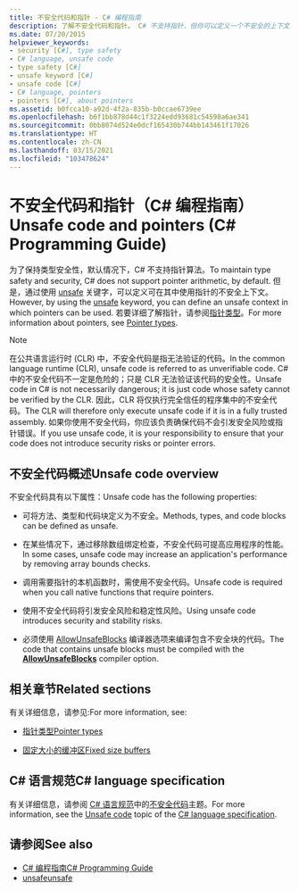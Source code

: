 ```yaml
---
title: 不安全代码和指针 - C# 编程指南
description: 了解不安全代码和指针。 C# 不支持指针，但你可以定义一个不安全的上下文，在该上下文中你可以将指针与“不安全”关键字一起使用。
ms.date: 07/20/2015
helpviewer_keywords:
- security [C#], type safety
- C# language, unsafe code
- type safety [C#]
- unsafe keyword [C#]
- unsafe code [C#]
- C# language, pointers
- pointers [C#], about pointers
ms.assetid: b0fcca10-a92d-4f2a-835b-b0ccae6739ee
ms.openlocfilehash: b6f1bb878d44c1f3224edd93681c54598a6ae341
ms.sourcegitcommit: 0bb8074d524e0dcf165430b744bb143461f17026
ms.translationtype: HT
ms.contentlocale: zh-CN
ms.lasthandoff: 03/15/2021
ms.locfileid: "103478624"
---
```

# <a name="unsafe-code-and-pointers-c-programming-guide"></a><span data-ttu-id="67655-104">不安全代码和指针（C# 编程指南）</span><span class="sxs-lookup"><span data-stu-id="67655-104">Unsafe code and pointers (C# Programming Guide)</span></span>

<span data-ttu-id="67655-105">为了保持类型安全性，默认情况下，C# 不支持指针算法。</span><span class="sxs-lookup"><span data-stu-id="67655-105">To maintain type safety and security, C# does not support pointer arithmetic, by default.</span></span> <span data-ttu-id="67655-106">但是，通过使用 [unsafe](../../language-reference/keywords/unsafe.md) 关键字，可以定义可在其中使用指针的不安全上下文。</span><span class="sxs-lookup"><span data-stu-id="67655-106">However, by using the [unsafe](../../language-reference/keywords/unsafe.md) keyword, you can define an unsafe context in which pointers can be used.</span></span> <span data-ttu-id="67655-107">若要详细了解指针，请参阅[指针类型](pointer-types.md)。</span><span class="sxs-lookup"><span data-stu-id="67655-107">For more information about pointers, see [Pointer types](pointer-types.md).</span></span>  
  
> [!NOTE]
> <span data-ttu-id="67655-108">在公共语言运行时 (CLR) 中，不安全代码是指无法验证的代码。</span><span class="sxs-lookup"><span data-stu-id="67655-108">In the common language runtime (CLR), unsafe code is referred to as unverifiable code.</span></span> <span data-ttu-id="67655-109">C# 中的不安全代码不一定是危险的；只是 CLR 无法验证该代码的安全性。</span><span class="sxs-lookup"><span data-stu-id="67655-109">Unsafe code in C# is not necessarily dangerous; it is just code whose safety cannot be verified by the CLR.</span></span> <span data-ttu-id="67655-110">因此，CLR 将仅执行完全信任的程序集中的不安全代码。</span><span class="sxs-lookup"><span data-stu-id="67655-110">The CLR will therefore only execute unsafe code if it is in a fully trusted assembly.</span></span> <span data-ttu-id="67655-111">如果你使用不安全代码，你应该负责确保代码不会引发安全风险或指针错误。</span><span class="sxs-lookup"><span data-stu-id="67655-111">If you use unsafe code, it is your responsibility to ensure that your code does not introduce security risks or pointer errors.</span></span>  
  
## <a name="unsafe-code-overview"></a><span data-ttu-id="67655-112">不安全代码概述</span><span class="sxs-lookup"><span data-stu-id="67655-112">Unsafe code overview</span></span>

<span data-ttu-id="67655-113">不安全代码具有以下属性：</span><span class="sxs-lookup"><span data-stu-id="67655-113">Unsafe code has the following properties:</span></span>

- <span data-ttu-id="67655-114">可将方法、类型和代码块定义为不安全。</span><span class="sxs-lookup"><span data-stu-id="67655-114">Methods, types, and code blocks can be defined as unsafe.</span></span>

- <span data-ttu-id="67655-115">在某些情况下，通过移除数组绑定检查，不安全代码可提高应用程序的性能。</span><span class="sxs-lookup"><span data-stu-id="67655-115">In some cases, unsafe code may increase an application's performance by removing array bounds checks.</span></span>

- <span data-ttu-id="67655-116">调用需要指针的本机函数时，需使用不安全代码。</span><span class="sxs-lookup"><span data-stu-id="67655-116">Unsafe code is required when you call native functions that require pointers.</span></span>

- <span data-ttu-id="67655-117">使用不安全代码将引发安全风险和稳定性风险。</span><span class="sxs-lookup"><span data-stu-id="67655-117">Using unsafe code introduces security and stability risks.</span></span>

- <span data-ttu-id="67655-118">必须使用 [AllowUnsafeBlocks](../../language-reference/compiler-options/language.md#allowunsafeblocks) 编译器选项来编译包含不安全块的代码。</span><span class="sxs-lookup"><span data-stu-id="67655-118">The code that contains unsafe blocks must be compiled with the [**AllowUnsafeBlocks**](../../language-reference/compiler-options/language.md#allowunsafeblocks) compiler option.</span></span>
  
## <a name="related-sections"></a><span data-ttu-id="67655-119">相关章节</span><span class="sxs-lookup"><span data-stu-id="67655-119">Related sections</span></span>

<span data-ttu-id="67655-120">有关详细信息，请参见:</span><span class="sxs-lookup"><span data-stu-id="67655-120">For more information, see:</span></span>

- [<span data-ttu-id="67655-121">指针类型</span><span class="sxs-lookup"><span data-stu-id="67655-121">Pointer types</span></span>](pointer-types.md)

- [<span data-ttu-id="67655-122">固定大小的缓冲区</span><span class="sxs-lookup"><span data-stu-id="67655-122">Fixed size buffers</span></span>](fixed-size-buffers.md)

## <a name="c-language-specification"></a><span data-ttu-id="67655-123">C# 语言规范</span><span class="sxs-lookup"><span data-stu-id="67655-123">C# language specification</span></span>

<span data-ttu-id="67655-124">有关详细信息，请参阅 [C# 语言规范](~/_csharplang/spec/introduction.md)中的[不安全代码](~/_csharplang/spec/unsafe-code.md)主题。</span><span class="sxs-lookup"><span data-stu-id="67655-124">For more information, see the [Unsafe code](~/_csharplang/spec/unsafe-code.md) topic of the [C# language specification](~/_csharplang/spec/introduction.md).</span></span>
  
## <a name="see-also"></a><span data-ttu-id="67655-125">请参阅</span><span class="sxs-lookup"><span data-stu-id="67655-125">See also</span></span>

- [<span data-ttu-id="67655-126">C# 编程指南</span><span class="sxs-lookup"><span data-stu-id="67655-126">C# Programming Guide</span></span>](../index.md)
- [<span data-ttu-id="67655-127">unsafe</span><span class="sxs-lookup"><span data-stu-id="67655-127">unsafe</span></span>](../../language-reference/keywords/unsafe.md)
